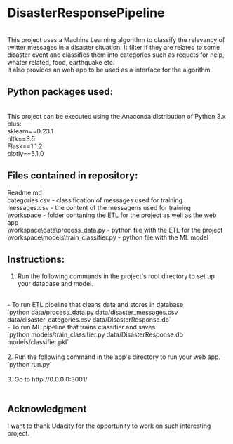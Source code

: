 # DisasterResponsePipeline<br>
<br>
This project uses a Machine Learning algorithm to classify the relevancy of twitter messages in a disaster situation. It filter if they are related to some disaster event and classifies them into categories such as requets for help, whater related, food, earthquake etc.
<br>
It also provides an web app to be used as a interface for the algorithm.<br>

## Python packages used:<br>
<br>
This project can be executed using the Anaconda distribution of Python 3.x plus: <br>
    sklearn==0.23.1 <br>
    nltk==3.5 <br>
    Flask==1.1.2 <br>
    plotly==5.1.0 <br>

## Files contained in repository:<br>
Readme.md <br>
categories.csv - classification of messages used for training<br>
messages.csv -  the content of the messagens used for training<br>
\workspace - folder contaning the ETL for the project as well as the web app<br>
\workspace\data\process_data.py - python file with the ETL for the project<br>
\workspace\models\train_classifier.py - python file with the ML model<br>

## Instructions:<br>
1. Run the following commands in the project's root directory to set up your database and model.<br>
<br>
    - To run ETL pipeline that cleans data and stores in database<br>
        `python data/process_data.py data/disaster_messages.csv data/disaster_categories.csv data/DisasterResponse.db`<br>
    - To run ML pipeline that trains classifier and saves<br>
        `python models/train_classifier.py data/DisasterResponse.db models/classifier.pkl`<br>
<br>
2. Run the following command in the app's directory to run your web app.<br>
    `python run.py`<br>
<br>
3. Go to http://0.0.0.0:3001/<br>
<br>

## Acknowledgment<br>
I want to thank Udacity for the opportunity to work on such interesting project.<br>
